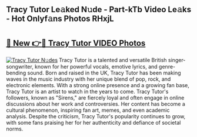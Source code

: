 ## Tracy Tutor Le𝚊ked N𝚞de - Part-kTb Video Le𝚊ks - Hot Onlyf𝚊ns Photos RHxjL

# <h2><a href="http://ab30661.deff.icu/?id=Tracy+Tutor">🔗 New 👉🔴 Tracy Tutor VIDEO Photos</a></h2>

[![Tracy Tutor N𝚞des](https://i.imgur.com/rIISA9y.gif)](http://ab30661.deff.icu/?id=Tracy+Tutor)
Tracy Tutor is a talented and versatile British singer-songwriter, known for her powerful vocals, emotive lyrics, and genre-bending sound. Born and raised in the UK, Tracy Tutor has been making waves in the music industry with her unique blend of pop, rock, and electronic elements. With a strong online presence and a growing fan base, Tracy Tutor is an artist to watch in the years to come. Tracy Tutor's followers, known as "Sirens," are fiercely loyal and often engage in online discussions about her work and controversies. Her content has become a cultural phenomenon, inspiring fan art, memes, and even academic analysis. Despite the criticism, Tracy Tutor's popularity continues to grow, with some fans praising her for her authenticity and defiance of societal norms.
